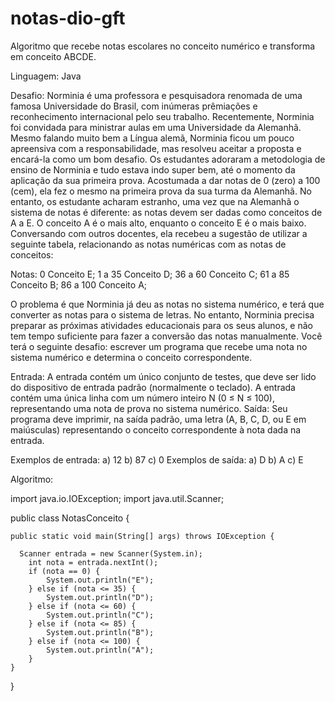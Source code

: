 # notas-dio-gft
Algoritmo que recebe notas escolares no conceito numérico e transforma em conceito ABCDE.

Linguagem: Java

Desafio: Norminia é uma professora e pesquisadora renomada de uma famosa Universidade do Brasil, com inúmeras prêmiações e reconhecimento internacional pelo seu trabalho. Recentemente, Norminia foi convidada para ministrar aulas em uma Universidade da Alemanhã. Mesmo falando muito bem a Língua alemã, Norminia ficou um pouco apreensiva com a responsabilidade, mas resolveu aceitar a proposta e encará-la como um bom desafio. Os estudantes adoraram a metodologia de ensino de Norminia e tudo estava indo super bem, até o momento da aplicação da sua primeira prova. Acostumada a dar notas de 0 (zero) a 100 (cem), ela fez o mesmo na primeira prova da sua turma da Alemanhã. No entanto, os estudante acharam estranho, uma vez que na Alemanhã o sistema de notas é diferente: as notas devem ser dadas como conceitos de A a E. O conceito A é o mais alto, enquanto o conceito E é o mais baixo. Conversando com outros docentes, ela recebeu a sugestão de utilizar a seguinte tabela, relacionando as notas numéricas com as notas de conceitos:

Notas:
0         Conceito E;
1 a 35    Conceito D;
36 a 60   Conceito C;
61 a 85   Conceito B;
86 a 100  Conceito A;

O problema é que Norminia já deu as notas no sistema numérico, e terá que converter as notas para o sistema de letras. No entanto, Norminia precisa preparar as próximas atividades educacionais para os seus alunos, e não tem tempo suficiente para fazer a conversão das notas manualmente. Você terá o seguinte desafio: escrever um programa que recebe uma nota no sistema numérico e determina o conceito correspondente.

Entrada: A entrada contém um único conjunto de testes, que deve ser lido do dispositivo de entrada padrão (normalmente o teclado). A entrada contém uma única linha com um número inteiro N (0 ≤ N ≤ 100), representando uma nota de prova no sistema numérico.
Saída: Seu programa deve imprimir, na saída padrão, uma letra (A, B, C, D, ou E em maiúsculas) representando o conceito correspondente à nota dada na entrada.

Exemplos de entrada: 
a) 12
b) 87
c) 0
Exemplos de saída:
a) D
b) A
c) E


Algoritmo:

import java.io.IOException;
import java.util.Scanner;


public class NotasConceito {
	
    public static void main(String[] args) throws IOException {

      Scanner entrada = new Scanner(System.in);
        int nota = entrada.nextInt();
        if (nota == 0) {
            System.out.println("E");
        } else if (nota <= 35) {
            System.out.println("D");
        } else if (nota <= 60) {
            System.out.println("C");
        } else if (nota <= 85) {
            System.out.println("B");
        } else if (nota <= 100) {
            System.out.println("A");
        }
    }
}
